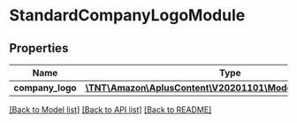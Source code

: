 # StandardCompanyLogoModule

## Properties
Name | Type | Description | Notes
------------ | ------------- | ------------- | -------------
**company_logo** | [**\TNT\Amazon\AplusContent\V20201101\Model\ImageComponent**](ImageComponent.md) |  | 

[[Back to Model list]](../README.md#documentation-for-models) [[Back to API list]](../README.md#documentation-for-api-endpoints) [[Back to README]](../README.md)


